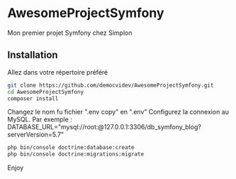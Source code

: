 # AwesomeProjectSymfony

Mon premier projet Symfony chez Simplon

## Installation

Allez dans votre répertoire préféré

```bash
git clone https://github.com/democvidev/AwesomeProjectSymfony.git
cd AwesomeProjectSymfony
composer install
```
Changez le nom fu fichier ".env copy" en ".env"
Configurez la connexion au MySQL. Par exemple : 
DATABASE_URL="mysql://root:@127.0.0.1:3306/db_symfony_blog?serverVersion=5.7"

```bash
php bin/console doctrine:database:create
php bin/console doctrine:migrations:migrate
```
Enjoy
